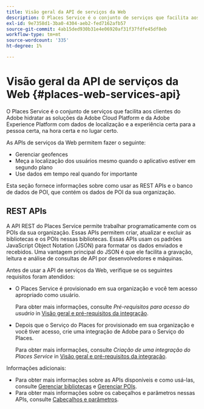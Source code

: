 ```yaml
---
title: Visão geral da API de serviços da Web
description: O Places Service é o conjunto de serviços que facilita aos clientes do Adobe hidratar as soluções da Adobe Experience Cloud e da Adobe Experience Platform com dados de localização e a experiência certa para a pessoa certa, na hora certa e no lugar certo.
exl-id: 9e7358d1-3ba0-4304-aeb2-fed7162afb57
source-git-commit: 4ab15ded930b31e4e06920af31f37fdfe45df8eb
workflow-type: tm+mt
source-wordcount: '335'
ht-degree: 1%

---
```


# Visão geral da API de serviços da Web {#places-web-services-api}

O Places Service é o conjunto de serviços que facilita aos clientes do Adobe hidratar as soluções da Adobe Cloud Platform e da Adobe Experience Platform com dados de localização e a experiência certa para a pessoa certa, na hora certa e no lugar certo.

As APIs de serviços da Web permitem fazer o seguinte:

* Gerenciar geofences
* Meça a localização dos usuários mesmo quando o aplicativo estiver em segundo plano
* Use dados em tempo real quando for importante

Esta seção fornece informações sobre como usar as REST APIs e o banco de dados de POI, que contém os dados de POI da sua organização.

## REST APIs

A API REST do Places Service permite trabalhar programaticamente com os POIs da sua organização. Essas APIs permitem criar, atualizar e excluir as bibliotecas e os POIs nessas bibliotecas. Essas APIs usam os padrões JavaScript Object Notation (JSON) para formatar os dados enviados e recebidos. Uma vantagem principal do JSON é que ele facilita a gravação, leitura e análise de consultas de API por desenvolvedores e máquinas.

Antes de usar a API de serviços da Web, verifique se os seguintes requisitos foram atendidos:

* O Places Service é provisionado em sua organização e você tem acesso apropriado como usuário.

   Para obter mais informações, consulte *Pré-requisitos para acesso do usuário* in [Visão geral e pré-requisitos da integração](/help/web-service-api/adobe-i-o-integration.md).

* Depois que o Serviço do Places for provisionado em sua organização e você tiver acesso, crie uma integração de Adobe para o Serviço do Places.

   Para obter mais informações, consulte *Criação de uma integração do Places Service* in [Visão geral e pré-requisitos da integração](/help/web-service-api/adobe-i-o-integration.md).

Informações adicionais:

* Para obter mais informações sobre as APIs disponíveis e como usá-las, consulte [Gerenciar bibliotecas](/help/web-service-api/api-usage/manage-libraries/manage-libraries.md) e [Gerenciar POIs](/help/web-service-api/api-usage/manage-pois/manage-pois.md).
* Para obter mais informações sobre os cabeçalhos e parâmetros nessas APIs, consulte [Cabeçalhos e parâmetros](/help/web-service-api/api-usage/headers-and-parameters.md).

